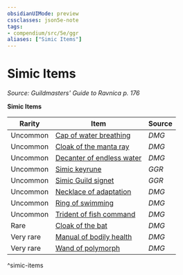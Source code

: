 ```yaml
---
obsidianUIMode: preview
cssclasses: json5e-note
tags:
- compendium/src/5e/ggr
aliases: ["Simic Items"]
---
```

# Simic Items
*Source: Guildmasters' Guide to Ravnica p. 176* 

**Simic Items**

| Rarity | Item | Source |
|--------|------|--------|
| Uncommon | [Cap of water breathing](Mechanics/items/cap-of-water-breathing.md) | *DMG* |
| Uncommon | [Cloak of the manta ray](Mechanics/items/cloak-of-the-manta-ray.md) | *DMG* |
| Uncommon | [Decanter of endless water](Mechanics/items/decanter-of-endless-water.md) | *DMG* |
| Uncommon | [Simic keyrune](Mechanics/items/simic-keyrune-ggr.md) | *GGR* |
| Uncommon | [Simic Guild signet](Mechanics/items/simic-guild-signet-ggr.md) | *GGR* |
| Uncommon | [Necklace of adaptation](Mechanics/items/necklace-of-adaptation.md) | *DMG* |
| Uncommon | [Ring of swimming](Mechanics/items/ring-of-swimming.md) | *DMG* |
| Uncommon | [Trident of fish command](Mechanics/items/trident-of-fish-command.md) | *DMG* |
| Rare | [Cloak of the bat](Mechanics/items/cloak-of-the-bat.md) | *DMG* |
| Very rare | [Manual of bodily health](Mechanics/items/manual-of-bodily-health.md) | *DMG* |
| Very rare | [Wand of polymorph](Mechanics/items/wand-of-polymorph.md) | *DMG* |
^simic-items